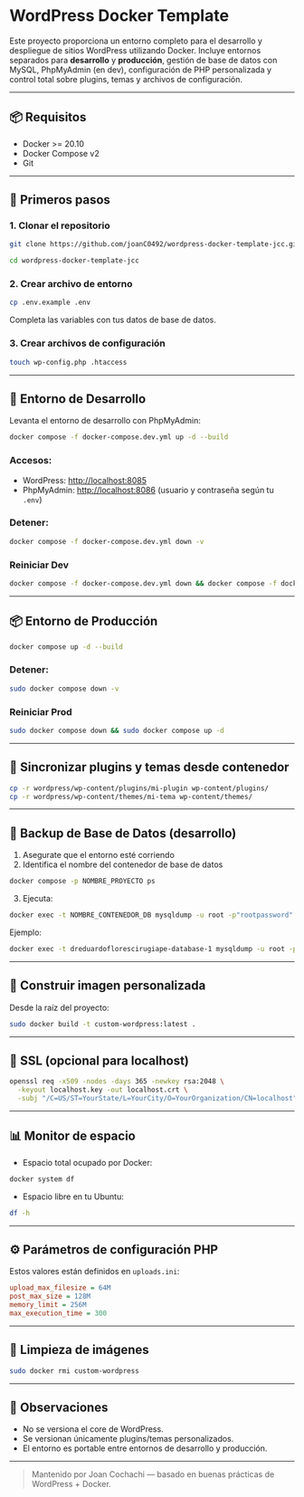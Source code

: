 # WordPress Docker Template

Este proyecto proporciona un entorno completo para el desarrollo y despliegue de sitios WordPress utilizando Docker. Incluye entornos separados para **desarrollo** y **producción**, gestión de base de datos con MySQL, PhpMyAdmin (en dev), configuración de PHP personalizada y control total sobre plugins, temas y archivos de configuración.

---

## 📦 Requisitos

* Docker >= 20.10
* Docker Compose v2
* Git

---

## 🚀 Primeros pasos

### 1. Clonar el repositorio

```bash
git clone https://github.com/joanC0492/wordpress-docker-template-jcc.git
```
```bash
cd wordpress-docker-template-jcc
```

### 2. Crear archivo de entorno

```bash
cp .env.example .env
```

Completa las variables con tus datos de base de datos.

### 3. Crear archivos de configuración

```bash
touch wp-config.php .htaccess
```

---

## 🧪 Entorno de Desarrollo

Levanta el entorno de desarrollo con PhpMyAdmin:

```bash
docker compose -f docker-compose.dev.yml up -d --build
```

### Accesos:

* WordPress: [http://localhost:8085](http://localhost:8085)
* PhpMyAdmin: [http://localhost:8086](http://localhost:8086) (usuario y contraseña según tu `.env`)

### Detener:

```bash
docker compose -f docker-compose.dev.yml down -v
```

### Reiniciar Dev

```bash
docker compose -f docker-compose.dev.yml down && docker compose -f docker-compose.dev.yml up -d
```

---

## 📦 Entorno de Producción

```bash
docker compose up -d --build
```

### Detener:

```bash
sudo docker compose down -v
```

### Reiniciar Prod

```bash
sudo docker compose down && sudo docker compose up -d
```

---

## 🔁 Sincronizar plugins y temas desde contenedor

```bash
cp -r wordpress/wp-content/plugins/mi-plugin wp-content/plugins/
cp -r wordpress/wp-content/themes/mi-tema wp-content/themes/
```

---

## 💾 Backup de Base de Datos (desarrollo)

1. Asegurate que el entorno esté corriendo
2. Identifica el nombre del contenedor de base de datos

```bash
docker compose -p NOMBRE_PROYECTO ps
```

3. Ejecuta:

```bash
docker exec -t NOMBRE_CONTENEDOR_DB mysqldump -u root -p"rootpassword" nombre_bd > backup-local.sql
```

Ejemplo:

```bash
docker exec -t dreduardoflorescirugiape-database-1 mysqldump -u root -p"rootpassword" dreduardoflores_db > backup-local.sql
```

---

## 🧱 Construir imagen personalizada

Desde la raíz del proyecto:

```bash
sudo docker build -t custom-wordpress:latest .
```

---

## 🔐 SSL (opcional para localhost)

```bash
openssl req -x509 -nodes -days 365 -newkey rsa:2048 \
  -keyout localhost.key -out localhost.crt \
  -subj "/C=US/ST=YourState/L=YourCity/O=YourOrganization/CN=localhost"
```

---

## 📊 Monitor de espacio

* Espacio total ocupado por Docker:

```bash
docker system df
```

* Espacio libre en tu Ubuntu:

```bash
df -h
```

---

## ⚙️ Parámetros de configuración PHP

Estos valores están definidos en `uploads.ini`:

```ini
upload_max_filesize = 64M
post_max_size = 128M
memory_limit = 256M
max_execution_time = 300
```

---

## 🧼 Limpieza de imágenes

```bash
sudo docker rmi custom-wordpress
```

---

## 📌 Observaciones

* No se versiona el core de WordPress.
* Se versionan únicamente plugins/temas personalizados.
* El entorno es portable entre entornos de desarrollo y producción.

---

> Mantenido por Joan Cochachi — basado en buenas prácticas de WordPress + Docker.